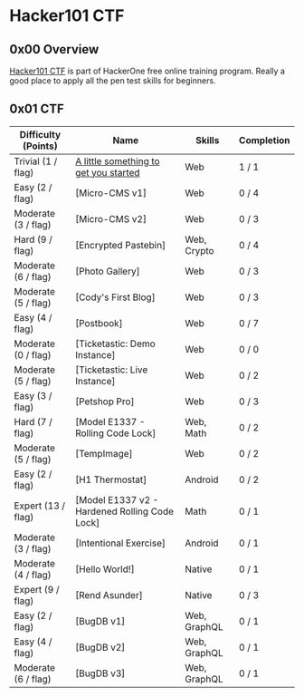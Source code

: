 # Hacker101 CTF

## 0x00 Overview

[Hacker101 CTF][1] is part of HackerOne free online training program. Really a good place to apply all the pen test skills for beginners.

## 0x01 CTF

| Difficulty (Points) |	Name                                              | Skills       | Completion |
| ------------------- | ------------------------------------------------- | ------------ | ---------- |
| Trivial (1 / flag)  | [A little something to get you started][2]        | Web          | 1 / 1      |
| Easy (2 / flag)     | [Micro-CMS v1]                                    | Web          | 0 / 4      |
| Moderate (3 / flag) | [Micro-CMS v2]                                    | Web          | 0 / 3      |
| Hard (9 / flag)     | [Encrypted Pastebin]                              | Web, Crypto  | 0 / 4      |
| Moderate (6 / flag) | [Photo Gallery]                                   | Web          | 0 / 3      |
| Moderate (5 / flag) | [Cody's First Blog]                               | Web          | 0 / 3      |
| Easy (4 / flag)     | [Postbook]                                        | Web          | 0 / 7      |
| Moderate (0 / flag) | [Ticketastic: Demo Instance]                      | Web          | 0 / 0      |
| Moderate (5 / flag) | [Ticketastic: Live Instance]                      | Web          | 0 / 2      |
| Easy (3 / flag)     | [Petshop Pro]                                     | Web          | 0 / 3      |
| Hard (7 / flag)     | [Model E1337 - Rolling Code Lock]                 | Web, Math    | 0 / 2      |
| Moderate (5 / flag) | [TempImage]                                       | Web          | 0 / 2      |
| Easy (2 / flag)     | [H1 Thermostat]                                   | Android      | 0 / 2      |
| Expert (13 / flag)  | [Model E1337 v2 - Hardened Rolling Code Lock]     | Math         | 0 / 1      |
| Moderate (3 / flag) | [Intentional Exercise]                            | Android      | 0 / 1      |
| Moderate (4 / flag) | [Hello World!]                                    | Native       | 0 / 1      |
| Expert (9 / flag)   | [Rend Asunder]                                    | Native       | 0 / 3      |
| Easy (2 / flag)     | [BugDB v1]                                        | Web, GraphQL | 0 / 1      |
| Easy (4 / flag)     | [BugDB v2]                                        | Web, GraphQL | 0 / 1      |
| Moderate (6 / flag) | [BugDB v3]                                        | Web, GraphQL | 0 / 1      |

[1]: https://ctf.hacker101.com/ctf
[2]: ./a_little_something_to_get_you_started

